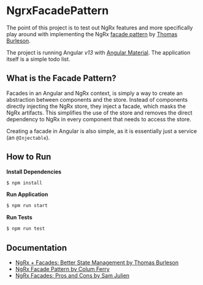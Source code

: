 # NgrxFacadePattern

The point of this project is to test out NgRx features and more specifically play around with implementing the NgRx [facade pattern](https://thomasburlesonia.medium.com/ngrx-facades-better-state-management-82a04b9a1e39) by [Thomas Burleson](https://thomasburlesonia.medium.com/).

The project is running Angular _v13_ with [Angular Material](https://material.angular.io/). The application itself is a simple todo list.

## What is the Facade Pattern?

Facades in an Angular and NgRx context, is simply a way to create an abstraction between components and the store. Instead of components directly injecting the NgRx store, they inject a facade, which masks the NgRx artifacts. This simplifies the use of the store and removes the direct dependency to NgRx in every component that needs to access the store. 

Creating a facade in Angular is also simple, as it is essentially just a service (an `@Injectable`).

## How to Run

**Install Dependencies**
```sh
$ npm install
```

**Run Application**
```sh
$ npm run start
```

**Run Tests**
```sh
$ npm run test
```

## Documentation
- [NgRx + Facades: Better State Management by Thomas Burleson](https://thomasburlesonia.medium.com/ngrx-facades-better-state-management-82a04b9a1e39)
- [NgRx Facade Pattern by Colum Ferry](https://www.thisdot.co/blog/ngrx-facade-pattern)
- [NgRx Facades: Pros and Cons by Sam Julien](https://auth0.com/blog/ngrx-facades-pros-and-cons/)
